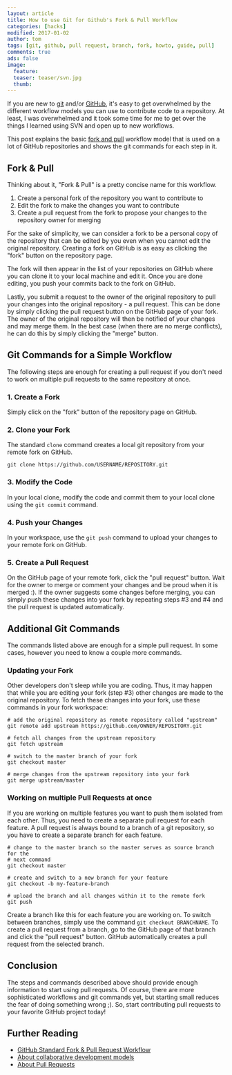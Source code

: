 ```yaml
---
layout: article
title: How to use Git for Github's Fork & Pull Workflow
categories: [hacks]
modified: 2017-01-02
author: tom
tags: [git, github, pull request, branch, fork, howto, guide, pull]
comments: true
ads: false
image:
  feature: 
  teaser: teaser/svn.jpg
  thumb:
---
```


If you are new to [git](https://git-scm.com/) and/or [GitHub](https://github.com), 
it's easy to get overwhelmed by the different workflow models you can use 
to contribute code to a repository. At least, I was overwhelmed and it took 
some time for me to get over the things I learned using SVN and open up to 
new workflows.

This post explains the basic [fork and pull](https://help.github.com/articles/about-collaborative-development-models/)
workflow model that is used on a lot of GitHub repositories
and shows the git commands for each step in it.

## Fork & Pull
Thinking about it, "Fork & Pull" is a pretty concise name for this workflow. 

1. Create a personal fork of the repository you want to contribute to 
1. Edit the fork to make the changes you want to contribute
1. Create a pull request from the fork to propose your changes to the 
   repository owner for merging

For the sake of simplicity, we can consider a fork to be a personal copy 
of the repository that can be edited by you even when you cannot edit the 
original repository. Creating a fork on GitHub is as easy as clicking the
"fork" button on the repository page.

The fork will then appear in the list of your repositories on GitHub where you
can clone it to your local machine and edit it. Once you are done editing, you
push your commits back to the fork on GitHub.

Lastly, you submit a request to the owner of the original repository to pull 
your changes into the original repository - a pull request. This can be done by 
simply clicking the pull request button on the GitHub page of your fork. The owner 
of the original repository will then be notified of your changes and may merge 
them. In the best case (when there are no merge conflicts), he can do this by 
simply clicking the "merge" button.

## Git Commands for a Simple Workflow
The following steps are enough for creating a pull request if you don't need to 
work on multiple pull requests to the same repository at once.

### 1. Create a Fork
Simply click on the "fork" button of the repository page on GitHub.

### 2. Clone your Fork
The standard `clone` command creates a local git repository from your remote fork on GitHub. 

```
git clone https://github.com/USERNAME/REPOSITORY.git
```

### 3. Modify the Code
In your local clone, modify the code and commit them to your local clone 
using the `git commit` command.

### 4. Push your Changes
In your workspace, use the `git push` command to upload your changes to your
remote fork on GitHub.

### 5. Create a Pull Request
On the GitHub page of your remote fork, click the "pull request" button. Wait
for the owner to merge or comment your changes and be proud when it is merged :).
If the owner suggests some changes before merging, you can simply push these
changes into your fork by repeating steps #3 and #4 and the pull request is 
updated automatically.

## Additional Git Commands
The commands listed above are enough for a simple pull request. In some cases, however
you need to know a couple more commands.

### Updating your Fork
Other developers don't sleep while you are coding. Thus, it may happen that while you
are editing your fork (step #3) other changes are made to the original repository.
To fetch these changes into your fork, use these commands in your fork workspace:

```
# add the original repository as remote repository called "upstream"
git remote add upstream https://github.com/OWNER/REPOSITORY.git

# fetch all changes from the upstream repository
git fetch upstream

# switch to the master branch of your fork
git checkout master

# merge changes from the upstream repository into your fork
git merge upstream/master
```

### Working on multiple Pull Requests at once
If you are working on multiple features you want to push them isolated from each
other. Thus, you need to create a separate pull request for each feature. A pull
request is always bound to a branch of a git repository, so you have to create
a separate branch for each feature. 

```
# change to the master branch so the master serves as source branch for the 
# next command
git checkout master

# create and switch to a new branch for your feature
git checkout -b my-feature-branch

# upload the branch and all changes within it to the remote fork
git push
``` 

Create a branch like this for each feature you are working on. To switch between branches,
simply use the command `git checkout BRANCHNAME`. To create a pull request from a branch,
go to the GitHub page of that branch and click the "pull request" button. GitHub automatically
creates a pull request from the selected branch.

## Conclusion
The steps and commands described above should provide enough information to start 
using pull requests. Of course, there are more sophisticated workflows and git 
commands yet, but starting small reduces the fear of doing something wrong ;). So, start
contributing pull requests to your favorite GitHub project today!

## Further Reading
* [GitHub Standard Fork & Pull Request Workflow](https://gist.github.com/Chaser324/ce0505fbed06b947d962)
* [About collaborative development models](https://help.github.com/articles/about-collaborative-development-models/)
* [About Pull Requests](https://help.github.com/articles/about-pull-requests/)

